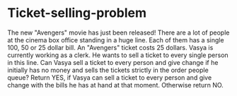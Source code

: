 # Ticket-selling-problem
The new "Avengers" movie has just been released! There are a lot of people at the cinema box office standing in a huge line. Each of them has a single 100, 50 or 25 dollar bill. An "Avengers" ticket costs 25 dollars.  Vasya is currently working as a clerk. He wants to sell a ticket to every single person in this line.  Can Vasya sell a ticket to every person and give change if he initially has no money and sells the tickets strictly in the order people queue?  Return YES, if Vasya can sell a ticket to every person and give change with the bills he has at hand at that moment. Otherwise return NO.
